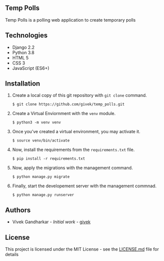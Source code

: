 ## Temp Polls

Temp Polls is a polling web application to create temporary polls

## Technologies

- Django 2.2
- Python 3.8
- HTML 5
- CSS 3
- JavaScript (ES6+)

## Installation

1. Create a local copy of this git repository with `git clone` command.

   ```shell
   $ git clone https://github.com/givek/temp_polls.git
   ```

2. Create a Virtual Enviornment with the `venv` module.

   ```shell
   $ python3 -m venv venv
   ```

3. Once you’ve created a virtual environment, you may activate it.

   ```shell
   $ source venv/bin/activate
   ```

4. Now, install the requirements from the `requirements.txt` file.

   ```shell
   $ pip install -r requirements.txt
   ```

5. Now, apply the migrations with the management command.

   ```shell
   $ python manage.py migrate
   ```

6. Finally, start the developement server with the management commnad.

   ```shell
   $ python manage.py runserver
   ```

## **Authors**

- Vivek Gandharkar - *Initial work* - [givek](https://github.com/givek)

## **License**

This project is licensed under the MIT License - see the [LICENSE.md](../blob/main/LICENSE) file for details
